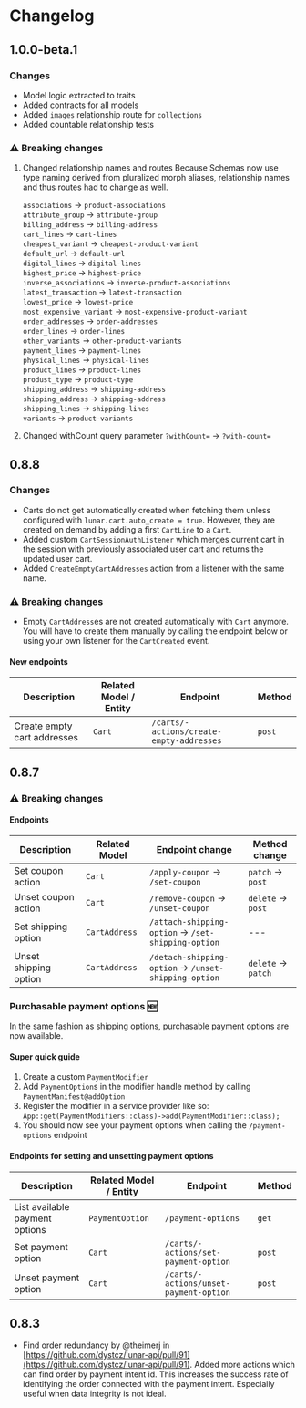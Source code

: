 # Changelog

## 1.0.0-beta.1

### Changes

-   Model logic extracted to traits
-   Added contracts for all models
-   Added `images` relationship route for `collections`
-   Added countable relationship tests

### ⚠️ Breaking changes

1. Changed relationship names and routes
   Because Schemas now use type naming derived from pluralized morph aliases, relationship names and thus routes had to change as well.

    `associations` → `product-associations`<br>
    `attribute_group` → `attribute-group`<br>
    `billing_address` → `billing-address`<br>
    `cart_lines` → `cart-lines`<br>
    `cheapest_variant` → `cheapest-product-variant`<br>
    `default_url` → `default-url`<br>
    `digital_lines` → `digital-lines`<br>
    `highest_price` → `highest-price`<br>
    `inverse_associations` → `inverse-product-associations`<br>
    `latest_transaction` → `latest-transaction`<br>
    `lowest_price` → `lowest-price`<br>
    `most_expensive_variant` → `most-expensive-product-variant`<br>
    `order_addresses` → `order-addresses`<br>
    `order_lines` → `order-lines`<br>
    `other_variants` → `other-product-variants`<br>
    `payment_lines` → `payment-lines`<br>
    `physical_lines` → `physical-lines`<br>
    `product_lines` → `product-lines`<br>
    `produst_type` → `product-type`<br>
    `shipping_address` → `shipping-address`<br>
    `shipping_address` → `shipping-address`<br>
    `shipping_lines` → `shipping-lines`<br>
    `variants` → `product-variants`

2. Changed withCount query parameter
   `?withCount=` → `?with-count=`

## 0.8.8

### Changes

-   Carts do not get automatically created when fetching them unless configured with `lunar.cart.auto_create = true`. However, they are created on demand by adding a first `CartLine` to a `Cart`.
-   Added custom `CartSessionAuthListener` which merges current cart in the session with previously associated user cart and returns the updated user cart.
-   Added `CreateEmptyCartAddresses` action from a listener with the same name.

### ⚠️ Breaking changes

-   Empty `CartAddress`es are not created automatically with `Cart` anymore. You will have to create them manually by calling the endpoint below or using your own listener for the `CartCreated` event.

#### New endpoints

| Description                 | Related Model / Entity | Endpoint                                 | Method |
| --------------------------- | ---------------------- | ---------------------------------------- | ------ |
| Create empty cart addresses | `Cart`                 | `/carts/-actions/create-empty-addresses` | `post` |

## 0.8.7

### ⚠️ Breaking changes

#### Endpoints

| Description           | Related Model | Endpoint change                                      | Method change      |
| --------------------- | ------------- | ---------------------------------------------------- | ------------------ |
| Set coupon action     | `Cart`        | `/apply-coupon` → `/set-coupon`                      | `patch` → `post`   |
| Unset coupon action   | `Cart`        | `/remove-coupon` → `/unset-coupon`                   | `delete` → `post`  |
| Set shipping option   | `CartAddress` | `/attach-shipping-option` → `/set-shipping-option`   | ---                |
| Unset shipping option | `CartAddress` | `/detach-shipping-option` → `/unset-shipping-option` | `delete` → `patch` |

### Purchasable payment options 🆕

In the same fashion as shipping options, purchasable payment options are now available.

#### Super quick guide

1. Create a custom `PaymentModifier`
2. Add `PaymentOption`s in the modifier handle method by calling `PaymentManifest@addOption`
3. Register the modifier in a service provider like so: `App::get(PaymentModifiers::class)->add(PaymentModifier::class);`
4. You should now see your payment options when calling the `/payment-options` endpoint

#### Endpoints for setting and unsetting payment options

| Description                    | Related Model / Entity | Endpoint                               | Method |
| ------------------------------ | ---------------------- | -------------------------------------- | ------ |
| List available payment options | `PaymentOption`        | `/payment-options`                     | `get`  |
| Set payment option             | `Cart`                 | `/carts/-actions/set-payment-option`   | `post` |
| Unset payment option           | `Cart`                 | `/carts/-actions/unset-payment-option` | `post` |

## 0.8.3

-   Find order redundancy by @theimerj in [https://github.com/dystcz/lunar-api/pull/91](https://github.com/dystcz/lunar-api/pull/91).
    Added more actions which can find order by payment intent id.
    This increases the success rate of identifying the order
    connected with the payment intent.
    Especially useful when data integrity is not ideal.
